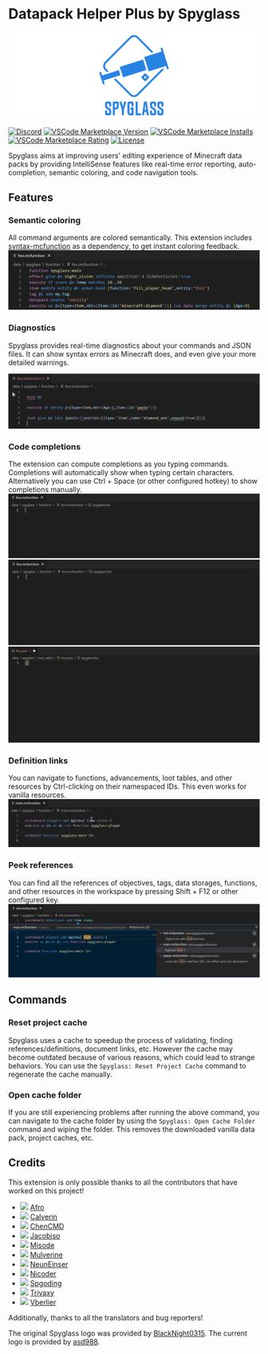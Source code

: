 # Datapack Helper Plus by Spyglass
<div align="center"><img src="https://raw.githubusercontent.com/SpyglassMC/logo/main/banner.png"></div>

[![Discord](https://img.shields.io/discord/666020457568403505?logo=discord&style=flat-square)](https://discord.gg/EbdseuS)
[![VSCode Marketplace Version](https://img.shields.io/visual-studio-marketplace/v/SPGoding.datapack-language-server.svg?logo=visual-studio-code&style=flat-square)](https://marketplace.visualstudio.com/items?itemName=SPGoding.datapack-language-server)
[![VSCode Marketplace Installs](https://img.shields.io/visual-studio-marketplace/i/SPGoding.datapack-language-server.svg?logo=visual-studio-code&style=flat-square)](https://marketplace.visualstudio.com/items?itemName=SPGoding.datapack-language-server)
[![VSCode Marketplace Rating](https://img.shields.io/visual-studio-marketplace/stars/SPGoding.datapack-language-server.svg?logo=visual-studio-code&style=flat-square)](https://marketplace.visualstudio.com/items?itemName=SPGoding.datapack-language-server)
[![License](https://img.shields.io/github/license/SpyglassMC/vscode-datapack.svg?style=flat-square)](https://github.com/SPGoding/vscode-datapack-helper-plus/blob/master/LICENSE)

Spyglass aims at improving users' editing experience of Minecraft data packs by providing IntelliSense features like real-time error reporting, auto-completion, semantic coloring, and code navigation tools.

## Features

### Semantic coloring
All command arguments are colored semantically. This extension includes [syntax-mcfunction](https://marketplace.visualstudio.com/items?itemName=MinecraftCommands.syntax-mcfunction) as a dependency, to get instant coloring feedback.
![Semantic coloring example](./img/semantic-coloring.png)

### Diagnostics
Spyglass provides real-time diagnostics about your commands and JSON files. It can show syntax errors as Minecraft does, and even give your more detailed warnings.

![Diagnostics example](./img/diagnostics.gif)

### Code completions
The extension can compute completions as you typing commands. Completions will automatically show when typing certain characters. Alternatively you can use Ctrl + Space (or other configured hotkey) to show completions manually.
![Completions in an NBT tag](./img/nbt-tag-completions.gif)
![Completions in an NBT path](./img/nbt-path-completions.gif)
![Completions in a loot table file](./img/loot-table-completions.gif)

### Definition links
You can navigate to functions, advancements, loot tables, and other resources by Ctrl-clicking on their namespaced IDs. This even works for vanilla resources.
![Document links example](./img/document-link.gif)

### Peek references
You can find all the references of objectives, tags, data storages, functions, and other resources in the workspace by pressing Shift + F12 or other configured key.
![Peek references example](./img/peek-references.png)

## Commands

### Reset project cache
Spyglass uses a cache to speedup the process of validating, finding references/definitions, document links, etc. However the cache may become outdated because of various reasons, which could lead to strange behaviors. You can use the `Spyglass: Reset Project Cache` command to regenerate the cache manually.

### Open cache folder
If you are still experiencing problems after running the above command, you can navigate to the cache folder by using the `Spyglass: Open Cache Folder` command and wiping the folder. This removes the downloaded vanilla data pack, project caches, etc.

## Credits
This extension is only possible thanks to all the contributors that have worked on this project!

* <img src="https://avatars.githubusercontent.com/u/13565346?v=4&size=12"> [Afro](https://github.com/TheAfroOfDoom)
* <img src="https://avatars.githubusercontent.com/u/38361803?v=4&size=12"> [Calverin](https://github.com/Calverin)
* <img src="https://avatars.githubusercontent.com/u/46134240?v=4&size=12"> [ChenCMD](https://github.com/ChenCMD)
* <img src="https://avatars.githubusercontent.com/u/10163794?v=4&size=12"> [Jacobjso](https://github.com/jacobsjo)
* <img src="https://avatars.githubusercontent.com/u/17352009?v=4&size=12"> [Misode](https://github.com/misode)
* <img src="https://avatars.githubusercontent.com/u/12068027?v=4&size=12"> [Mulverine](https://github.com/MulverineX)
* <img src="https://avatars.githubusercontent.com/u/12124394?v=4&size=12"> [NeunEinser](https://github.com/NeunEinser)
* <img src="https://avatars.githubusercontent.com/u/26015841?v=4" width="12"> [Nicoder](https://github.com/Nico314159)
* <img src="https://avatars.githubusercontent.com/u/15277496?v=4&size=12"> [Spgoding](https://github.com/SPGoding)
* <img src="https://avatars.githubusercontent.com/u/13611030?v=4&size=12"> [Trivaxy](https://github.com/Trivaxy)
* <img src="https://avatars.githubusercontent.com/u/24430071?v=4" width="12"> [Vberlier](https://github.com/vberlier)

Additionally, thanks to all the translators and bug reporters!

The original Spyglass logo was provided by [BlackNight0315](https://github.com/BlackNight0315).
The current logo is provided by [asd988](https://github.com/asd988).

